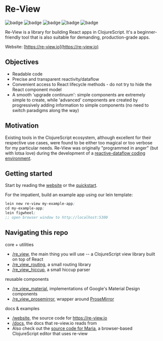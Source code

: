 # Re-View

![badge](https://img.shields.io/clojars/v/re-view.svg)
![badge](https://img.shields.io/clojars/v/re-view-hiccup.svg)
![badge](https://img.shields.io/clojars/v/re-view-routing.svg)
![badge](https://img.shields.io/clojars/v/re-view-material.svg)
![badge](https://img.shields.io/clojars/v/re-view-prosemirror.svg)

Re-View is a library for building React apps in ClojureScript. It's a beginner-friendly tool that is also suitable for demanding, production-grade apps.

Website: [https://re-view.io](https://re-view.io)

## Objectives

- Readable code
- Precise and transparent reactivity/dataflow
- Convenient access to React lifecycle methods - do not try to hide the React component model
- A smooth 'upgrade continuum': simple components are extremely simple to create, while 'advanced' components are created by progressively adding information to simple components (no need to switch paradigms along the way)

## Motivation

Existing tools in the ClojureScript ecosystem, although excellent for their respective use cases, were found to be either too magical or too verbose for my particular needs. Re-View was originally "programmed in anger" (but with lotsa love) during the development of a [reactive-dataflow coding environment](http://px16.matt.is/).

## Getting started

Start by reading the [website](https://re-view.io) or the [quickstart](https://github.com/braintripping/re-view/tree/master/re_view#quickstart).

For the impatient, build an example app using our lein template:

```clj
lein new re-view my-example-app;
cd my-example-app;
lein figwheel;
;; open browser window to http://localhost:5300
```

## Navigating this repo

core + utilities

- [/re_view](/re-view/tree/master/re_view), the main thing you will use -- a ClojureScript view library built on top of React
- [/re_view_routing](/re-view/tree/master/re_view_routing), a small routing library
- [/re_view_hiccup](/re-view/tree/master/re_view_hiccup), a small hiccup parser

reusable components

- [/re_view_material](/re-view/tree/master/re_view_material), implementations of Google's Material Design components
- [/re_view_prosemirror](/re-view/tree/master/re_view_prosemirror), wrapper around [ProseMirror](http://prosemirror.net/)


docs & examples

- [/website](/re-view/tree/master/website), the source code for https://re-view.io
- [/docs](/re-view/tree/master/docs), the docs that re-view.io reads from
- Also check out the [source code for Maria](https://www.github.com/mhuebert/maria), a browser-based ClojureScript editor that uses re-view

